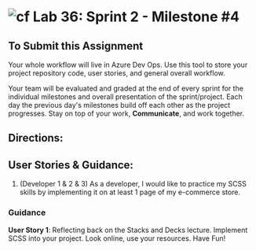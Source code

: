 ![cf](http://i.imgur.com/7v5ASc8.png) Lab 36: Sprint 2 - Milestone #4
=====================================

## To Submit this Assignment
Your whole workflow will live in Azure Dev Ops. Use this tool to store your project repository code, user stories, and general overall workflow. 

Your team will be evaluated and graded at the end of every sprint for the individual milestones and overall presentation of the sprint/project. Each day the previous day's milestones build off each other as the project progresses. Stay on top of your work, **Communicate**, and work together.


## Directions:


## User Stories & Guidance:

1. (Developer 1 & 2 & 3) As a developer, I would like to practice my SCSS skills by implementing it on at least 1 page of my e-commerce store. 


### Guidance

**User Story 1**: Reflecting back on the Stacks and Decks lecture. Implement SCSS into your project. Look online, use your resources. Have Fun! 
